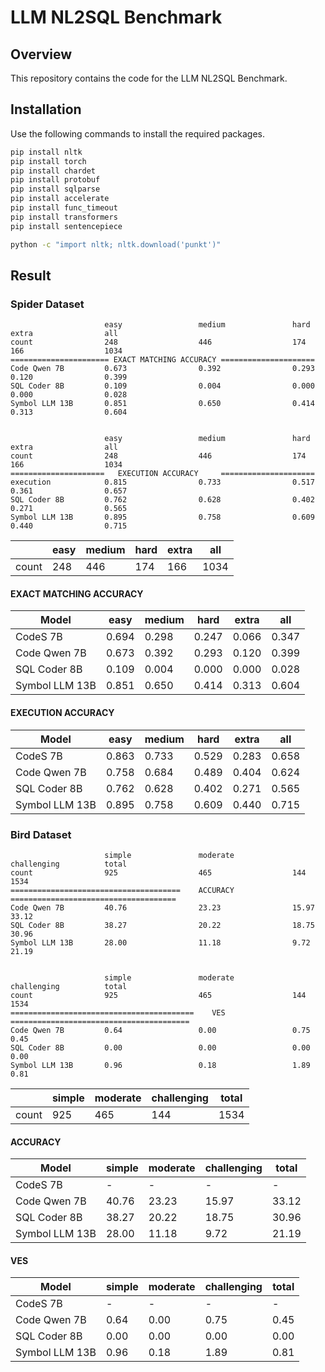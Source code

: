 # LLM NL2SQL Benchmark

## Overview

This repository contains the code for the LLM NL2SQL Benchmark. 

## Installation

Use the following commands to install the required packages.

```sh
pip install nltk
pip install torch
pip install chardet
pip install protobuf
pip install sqlparse
pip install accelerate
pip install func_timeout
pip install transformers
pip install sentencepiece

python -c "import nltk; nltk.download('punkt')"
```

## Result

### Spider Dataset

```
                     easy                 medium               hard                 extra                all                 
count                248                  446                  174                  166                  1034 
====================== EXACT MATCHING ACCURACY =====================
Code Qwen 7B         0.673                0.392                0.293                0.120                0.399
SQL Coder 8B         0.109                0.004                0.000                0.000                0.028
Symbol LLM 13B       0.851                0.650                0.414                0.313                0.604


                     easy                 medium               hard                 extra                all                 
count                248                  446                  174                  166                  1034                
=====================   EXECUTION ACCURACY     =====================
execution            0.815                0.733                0.517                0.361                0.657
SQL Coder 8B         0.762                0.628                0.402                0.271                0.565
Symbol LLM 13B       0.895                0.758                0.609                0.440                0.715
```


|                     | easy | medium | hard | extra | all |
|---------------------|------|--------|------|-------|-----|
| count               | 248  | 446    | 174  | 166   | 1034|

#### EXACT MATCHING ACCURACY

| Model         | easy | medium | hard | extra | all   |
|---------------|------|--------|------|-------|-------|
| CodeS 7B      | 0.694| 0.298  | 0.247| 0.066 | 0.347 |
| Code Qwen 7B  | 0.673| 0.392  | 0.293| 0.120 | 0.399 |
| SQL Coder 8B  | 0.109| 0.004  | 0.000| 0.000 | 0.028 |
| Symbol LLM 13B| 0.851| 0.650  | 0.414| 0.313 | 0.604 |

#### EXECUTION ACCURACY

| Model         | easy | medium | hard | extra | all   |
|---------------|------|--------|------|-------|-------|
| CodeS 7B      | 0.863| 0.733  | 0.529| 0.283 | 0.658 |
| Code Qwen 7B  | 0.758| 0.684  | 0.489| 0.404 | 0.624 |
| SQL Coder 8B  | 0.762| 0.628  | 0.402| 0.271 | 0.565 |
| Symbol LLM 13B| 0.895| 0.758  | 0.609| 0.440 | 0.715 |

### Bird Dataset

```
                     simple               moderate             challenging          total               
count                925                  465                  144                  1534                
======================================    ACCURACY    =====================================  
Code Qwen 7B         40.76                23.23                15.97                33.12
SQL Coder 8B         38.27                20.22                18.75                30.96
Symbol LLM 13B       28.00                11.18                9.72                 21.19


                     simple               moderate             challenging          total               
count                925                  465                  144                  1534                
=========================================    VES   ========================================
Code Qwen 7B         0.64                 0.00                 0.75                 0.45
SQL Coder 8B         0.00                 0.00                 0.00                 0.00
Symbol LLM 13B       0.96                 0.18                 1.89                 0.81
```


|                     | simple | moderate | challenging | total |
|---------------------|--------|----------|-------------|-------|
| count               | 925    | 465      | 144         | 1534  |

#### ACCURACY

| Model         | simple | moderate | challenging | total |
|---------------|--------|----------|-------------|-------|
| CodeS 7B      | -      | -        | -           | -     |
| Code Qwen 7B  | 40.76  | 23.23    | 15.97       | 33.12 |
| SQL Coder 8B  | 38.27  | 20.22    | 18.75       | 30.96 |
| Symbol LLM 13B| 28.00  | 11.18    | 9.72        | 21.19 |

#### VES

| Model         | simple | moderate | challenging | total |
|---------------|--------|----------|-------------|-------|
| CodeS 7B      | -      | -        | -           | -     |
| Code Qwen 7B  | 0.64   | 0.00     | 0.75        | 0.45  |
| SQL Coder 8B  | 0.00   | 0.00     | 0.00        | 0.00  |
| Symbol LLM 13B| 0.96   | 0.18     | 1.89        | 0.81  |

